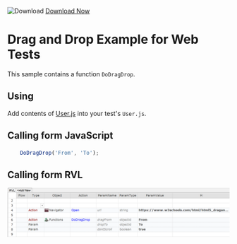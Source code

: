 ![Download](https://github.githubassets.com/images/icons/emoji/unicode/23ec.png?v8) [Download Now](https://inflectra.github.io/DownGit/#/home?url=https://github.com/Inflectra/rapise-powerpack/tree/master/WebDragNDrop)

# Drag and Drop Example for Web Tests

This sample contains a function `DoDragDrop`. 

## Using

Add contents of [User.js](User.js) into your test's `User.js`.

## Calling form JavaScript

```javascript
	DoDragDrop('From', 'To');
```

## Calling form RVL

![RVL](./img/RVL.png)